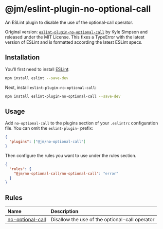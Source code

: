 # @jm/eslint-plugin-no-optional-call

An ESLint plugin to disable the use of the optional-call operator.

Original version: [`eslint-plugin-no-optional-call`](https://github.com/getify/eslint-plugin-no-optional-call) by Kyle Simpson and released under the MIT License.
This fixes a TypeError with the latest version of ESLint and is formatted
according the latest ESLint specs.

## Installation

You'll first need to install [ESLint](https://eslint.org/):

```sh
npm install eslint --save-dev
```

Next, install `eslint-plugin-no-optional-call`:

```sh
npm install eslint-plugin-no-optional-call --save-dev
```

## Usage

Add `no-optional-call` to the plugins section of your `.eslintrc` configuration
file. You can omit the `eslint-plugin-` prefix:

```json
{
  "plugins": ["@jm/no-optional-call"]
}
```

Then configure the rules you want to use under the rules section.

```json
{
  "rules": {
    "@jm/no-optional-call/no-optional-call": "error"
  }
}
```

## Rules

<!-- begin auto-generated rules list -->

| Name                                               | Description                                    |
| :------------------------------------------------- | :--------------------------------------------- |
| [no-optional-call](docs/rules/no-optional-call.md) | Disallow the use of the optional-call operator |

<!-- end auto-generated rules list -->
